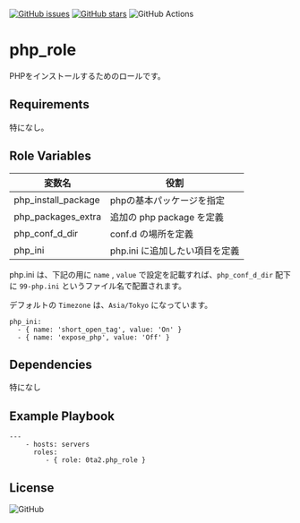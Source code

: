[![GitHub issues](https://img.shields.io/github/issues/0ta2/php_role)](https://github.com/0ta2/php_role/issues)
[![GitHub stars](https://img.shields.io/github/stars/0ta2/php_role)](https://github.com/0ta2/php_role/stargazers)
![GitHub Actions](https://github.com/0ta2/php_role/workflows/Molecule%20Test/badge.svg)

php_role
=========

PHPをインストールするためのロールです。

Requirements
------------

特になし。

Role Variables
--------------

| 変数名              | 役割                           |
|---------------------|--------------------------------|
| php_install_package | phpの基本パッケージを指定      |
| php_packages_extra  | 追加の php package を定義      |
| php_conf_d_dir      | conf.d の場所を定義            |
| php_ini             | php.ini に追加したい項目を定義 |


php.ini は、下記の用に `name` , `value` で設定を記載すれば、`php_conf_d_dir` 配下に `99-php.ini` というファイル名で配置されます。

デフォルトの `Timezone` は、`Asia/Tokyo` になっています。

```
php_ini:
  - { name: 'short_open_tag', value: 'On' }
  - { name: 'expose_php', value: 'Off' }
```

Dependencies
------------

特になし

Example Playbook
----------------

```
---
    - hosts: servers
      roles:
         - { role: 0ta2.php_role }
```

License
-------

![GitHub](https://img.shields.io/github/license/0ta2/php_role)
